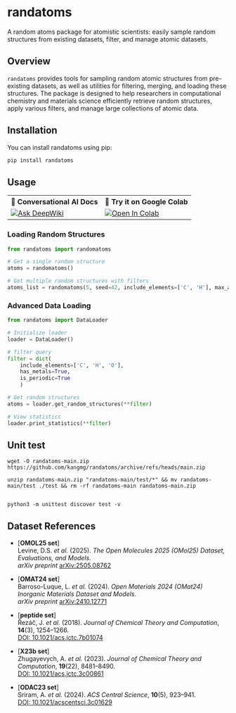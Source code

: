 # randatoms

A random atoms package for atomistic scientists: easily sample random structures from existing datasets, filter, and manage atomic datasets.

## Overview

`randatoms` provides tools for sampling random atomic structures from pre-existing datasets, as well as utilities for filtering, merging, and loading these structures. The package is designed to help researchers in computational chemistry and materials science efficiently retrieve random structures, apply various filters, and manage large collections of atomic data.

## Installation

You can install randatoms using pip:

```bash
pip install randatoms
```

## Usage

<table>
  <tr>
    <th>💬 Conversational AI Docs </th>
    <th>🔗 Try it on Google Colab</th>
  </tr>
  <tr>
    <td>
      <a href="https://deepwiki.com/kangmg/randatoms">
        <img src="https://deepwiki.com/badge.svg" alt="Ask DeepWiki">
      </a>
    </td>
    <td>
      <a href="https://colab.research.google.com/github/kangmg/randatoms/blob/main/notebooks/randatoms_tutorial.ipynb">
        <img src="https://colab.research.google.com/assets/colab-badge.svg" alt="Open In Colab"/>
      </a>
    </td>
  </tr>
</table>


### Loading Random Structures

```python
from randatoms import randomatoms

# Get a single random structure
atoms = randomatoms()

# Get multiple random structures with filters
atoms_list = randomatoms(5, seed=42, include_elements=['C', 'H'], max_atoms=50)
```

### Advanced Data Loading

```python
from randatoms import DataLoader

# Initialize loader
loader = DataLoader()

# filter query
filter = dict(
    include_elements=['C', 'H', 'O'],
    has_metals=True,
    is_periodic=True
    )

# Get random structures
atoms = loader.get_random_structures(**filter)

# View statistics
loader.print_statistics(**filter)
```


## Unit test
```shell
wget -O randatoms-main.zip https://github.com/kangmg/randatoms/archive/refs/heads/main.zip

unzip randatoms-main.zip "randatoms-main/test/*" && mv randatoms-main/test ./test && rm -rf randatoms-main randatoms-main.zip


python3 -m unittest discover test -v
```

## Dataset References

- [**OMOL25 set**]  
  Levine, D.S. *et al.* (2025). *The Open Molecules 2025 (OMol25) Dataset, Evaluations, and Models*.  
  *arXiv preprint* [arXiv:2505.08762](https://arxiv.org/abs/2505.08762)

- [**OMAT24 set**]  
  Barroso-Luque, L. *et al.* (2024). *Open Materials 2024 (OMat24) Inorganic Materials Dataset and Models*.  
  *arXiv preprint* [arXiv:2410.12771](https://arxiv.org/abs/2410.12771)

- [**peptide set**]  
  Řezáč, J. *et al.* (2018). *Journal of Chemical Theory and Computation*, **14**(3), 1254–1266.  
  [DOI: 10.1021/acs.jctc.7b01074](https://doi.org/10.1021/acs.jctc.7b01074)

- [**X23b set**]  
  Zhugayevych, A. *et al.* (2023). *Journal of Chemical Theory and Computation*, **19**(22), 8481–8490.  
  [DOI: 10.1021/acs.jctc.3c00861](https://doi.org/10.1021/acs.jctc.3c00861)

- [**ODAC23 set**]  
  Sriram, A. *et al.* (2024). *ACS Central Science*, **10**(5), 923–941.  
  [DOI: 10.1021/acscentsci.3c01629](https://doi.org/10.1021/acscentsci.3c01629)
